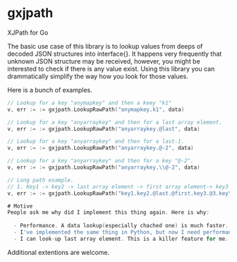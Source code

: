 # gxjpath
XJPath for Go

The basic use case of this library is to lookup values from deeps of decoded
JSON structures into interface{}. It happens very frequently that unknown 
JSON structure may be received, however, you might be interested to check if there is
any value exist. Using this library you can drammatically simplify the way how you look
for those values.

Here is a bunch of examples.

```Go
// Lookup for a key "anymapkey" and then a keey "k1"
v, err := := gxjpath.LookupRawPath("anymapkey.k1", data)

// Lookup for a key "anyarraykey" and then for a last array element.
v, err := := gxjpath.LookupRawPath("anyarraykey.@last", data)

// Lookup for a key "anyarraykey" and then for a last-1.
v, err := := gxjpath.LookupRawPath("anyarraykey.@-2", data)

// Lookup for a key "anyarraykey" and then for a key "@-2".
v, err := := gxjpath.LookupRawPath("anyarraykey.\\@-2", data)

// Long path example.
// 1. Key1 -> key2 -> last array element -> first array element-> key3 -> third array element -> key.123
v, err := := gxjpath.LookupRawPath("key1.key2.@last.@first.key3.@3.key\\.123", data)

# Motive
People ask me why did I implement this thing again. Here is why:
  
  - Performance. A data lookup(especially chached one) is much faster.
  - I've implemented the same thing in Python, but now I need performance. So, compatibility need.
  - I can look-up last array element. This is a killer feature for me.
```


Additional extentions are welcome.
